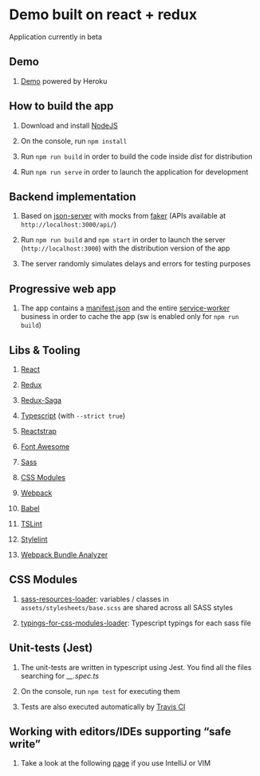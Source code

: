Demo built on react + redux 
=========

Application currently in beta

## Demo 

1. [Demo](https://mc-react-app.herokuapp.com) powered by Heroku 

## How to build the app

1. Download and install [NodeJS](https://nodejs.org/en/)

2. On the console, run ``npm install``

3. Run ``npm run build`` in order to build the code inside *dist* for distribution 

4. Run ``npm run serve`` in order to launch the application for development 
   
## Backend implementation 

1. Based on [json-server](https://github.com/typicode/json-server) with mocks from [faker](https://github.com/Marak/faker.js) (APIs available at `http://localhost:3000/api/`)

2. Run ``npm run build`` and ``npm start`` in order to launch the server (``http://localhost:3000``) with the distribution version of the app 

3. The server randomly simulates delays and errors for testing purposes

## Progressive web app 

1. The app contains a [manifest.json](https://developers.google.com/web/fundamentals/engage-and-retain/web-app-manifest/) and the entire [service-worker](https://developers.google.com/web/fundamentals/getting-started/primers/service-workers) business in order to cache the app (sw is enabled only for ``npm run build``)

## Libs & Tooling

1. [React](https://reactjs.org)

2. [Redux](https://redux.js.org)

3. [Redux-Saga](https://redux-saga.js.org)

4. [Typescript](https://www.typescriptlang.org/) (with ``--strict true``) 

5. [Reactstrap](https://reactstrap.github.io)

6. [Font Awesome](http://fontawesome.io)

7. [Sass](http://sass-lang.com/) 

8. [CSS Modules](https://github.com/css-modules/css-modules) 

9. [Webpack](https://webpack.js.org/) 

10. [Babel](https://babeljs.io/) 

11. [TSLint](https://palantir.github.io/tslint/) 

12. [Stylelint](https://stylelint.io/) 

13. [Webpack Bundle Analyzer](https://github.com/webpack-contrib/webpack-bundle-analyzer) 

## CSS Modules

1. [sass-resources-loader](https://github.com/shakacode/sass-resources-loader): variables / classes in ``assets/stylesheets/base.scss`` are shared across all SASS styles

2. [typings-for-css-modules-loader](https://github.com/Jimdo/typings-for-css-modules-loader): Typescript typings for each sass file

## Unit-tests (Jest)

1. The unit-tests are written in typescript using Jest. You find all the files searching for *__.spec.ts*
 
2. On the console, run ``npm test`` for executing them 

3. Tests are also executed automatically by [Travis CI](https://travis-ci.com/)

## Working with editors/IDEs supporting “safe write”

1. Take a look at the following [page](https://webpack.github.io/docs/webpack-dev-server.html#working-with-editors-ides-supporting-safe-write) if you use IntelliJ or VIM 
